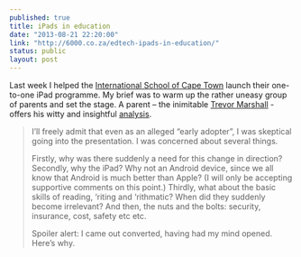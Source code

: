 ```yaml
---
published: true
title: iPads in education
date: "2013-08-21 22:20:00"
link: "http://6000.co.za/edtech-ipads-in-education/"
status: public
layout: post
---
```


Last week I helped the [International School of Cape Town](http://isct.co.za) launch their one-to-one iPad programme. My brief was to warm up the rather uneasy group of parents and set the stage. A parent – the inimitable [Trevor Marshall](http://twitter.com/6000) - offers his witty and insightful [analysis](http://6000.co.za/edtech-ipads-in-education/).

> I’ll freely admit that even as an alleged “early adopter”, I was skeptical going into the presentation. I was concerned about several things.
>
> Firstly, why was there suddenly a need for this change in direction?
> Secondly, why the iPad? Why not an Android device, since we all know that Android is much better than Apple? (I will only be accepting supportive comments on this point.)
> Thirdly, what about the basic skills of reading, ‘riting and ‘rithmatic? When did they suddenly become irrelevant?
> And then, the nuts and the bolts: security, insurance, cost, safety etc etc.
>
> Spoiler alert: I came out converted, having had my mind opened. Here’s why.